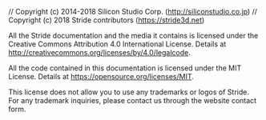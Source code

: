 // Copyright (c) 2014-2018 Silicon Studio Corp. (http://siliconstudio.co.jp)
// Copyright (c) 2018 Stride contributors (https://stride3d.net)

All the Stride documentation and the media it contains is licensed under the 
Creative Commons Attribution 4.0 International License. 
Details at http://creativecommons.org/licenses/by/4.0/legalcode.

All the code contained in this documentation is licensed under the MIT License.
Details at https://opensource.org/licenses/MIT.

This license does not allow you to use any trademarks or logos of Stride.
For any trademark inquiries, please contact us through the website contact form.